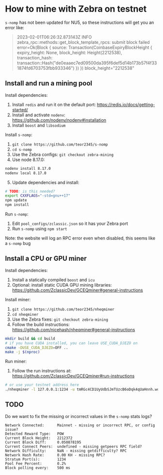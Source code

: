 # How to mine with Zebra on testnet

`s-nomp` has not been updated for NU5, so these instructions will get you an error like:

> 2023-02-01T06:26:32.873143Z  INFO zebra_rpc::methods::get_block_template_rpcs: submit block failed error=Ok(Block { source: Transaction(CoinbaseExpiryBlockHeight { expiry_height: None, block_height: Height(2212538), transaction_hash: transaction::Hash("de0eaaec7ed09500da395f6def5d14b173b57f4f331874fd6703753fbb933346") }) }) block_height="2212538"

## Install and run a mining pool

Install dependencies:
1. Install `redis` and run it on the default port: https://redis.io/docs/getting-started/
2. Install and activate `nodenv`: https://github.com/nodenv/nodenv#installation
3. Install `boost` and `libsodium`

Install `s-nomp`:
1. `git clone https://github.com/teor2345/s-nomp`
2. `cd s-nomp`
3. Use the Zebra configs: `git checkout zebra-mining`
4. Use node 8.17.0:
```sh
nodenv install 8.17.0
nodenv local 8.17.0
```
5. Update dependencies and install:
```sh
# TODO: is this needed?
export CXXFLAGS="-std=gnu++17"
npm update
npm install
```

Run `s-nomp`:
1. Edit `pool_configs/zclassic.json` so it has your Zebra port
2. Run `s-nomp` using `npm start`

Note: the website will log an RPC error even when disabled, this seems like a `s-nomp` bug

## Install a CPU or GPU miner

Install dependencies:
1. Install a statically compiled `boost` and `icu`
2. Optional: install static CUDA GPU mining libraries: https://github.com/ZclassicDev/GCEQminer#general-instructions

Install miner:
1. `git clone https://github.com/teor2345/nheqminer`
2. `cd nheqminer`
3. Use the Zebra fixes: `git checkout zebra-mining`
4. Follow the build instructions: https://github.com/nicehash/nheqminer#general-instructions
```sh
mkdir build && cd build
# if you have CUDA installed, you can leave USE_CUDA_DJEZO on 
cmake -DUSE_CUDA_DJEZO=OFF ..
make -j $(nproc)
```

Run miner:
1. Follow the run instructions at: https://github.com/ZclassicDev/GCEQminer#run-instructions
```sh
# or use your testnet address here
./nheqminer -l 127.0.0.1:1234 -u tmRGc4CD1UyUdbSJmTUzcB6oDqk4qUaHnnh.worker1 -t 1
```

## TODO

Do we want to fix the missing or incorrect values in the `s-nomp` stats logs?
```
Network Connected:      Mainnet - missing or incorrect RPC, or config issue?
Detected Reward Type:   POW
Current Block Height:   2212372
Current Block Diff:     0.050878195
Current Connect Peers:  undefined - missing getpeers RPC field?
Network Difficulty:     NaN - missing getdifficulty? RPC
Network Hash Rate:      0.00 KH - missing RPC?
Stratum Port(s):        1234
Pool Fee Percent:       0.2%
Block polling every:    500 ms
```
